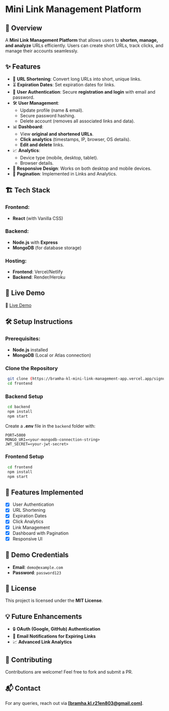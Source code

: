 # Mini Link Management Platform

## 📌 Overview
A **Mini Link Management Platform** that allows users to **shorten, manage, and analyze** URLs efficiently. Users can create short URLs, track clicks, and manage their accounts seamlessly.

## ✨ Features
- 🔗 **URL Shortening**: Convert long URLs into short, unique links.
- ⏳ **Expiration Dates**: Set expiration dates for links.
- 🔑 **User Authentication**: Secure **registration and login** with email and password.
- 🛠 **User Management**:
  - Update profile (name & email).
  - Secure password hashing.
  - Delete account (removes all associated links and data).
- 📊 **Dashboard**:
  - View **original and shortened URLs**.
  - **Click analytics** (timestamps, IP, browser, OS details).
  - **Edit and delete** links.
- 📈 **Analytics**:
  - Device type (mobile, desktop, tablet).
  - Browser details.
- 📱 **Responsive Design**: Works on both desktop and mobile devices.
- 📃 **Pagination**: Implemented in Links and Analytics.

## 🏗 Tech Stack
### Frontend:
- **React** (with Vanilla CSS)
### Backend:
- **Node.js** with **Express**
- **MongoDB** (for database storage)
### Hosting:
- **Frontend**: Vercel/Netlify
- **Backend**: Render/Heroku

## 🚀 Live Demo
🔗 [Live Demo](https://bramha-kl-mini-link-management-app.vercel.app/signup)

## 🛠 Setup Instructions
### Prerequisites:
- **Node.js** installed
- **MongoDB** (Local or Atlas connection)

### Clone the Repository
```sh
 git clone (https://bramha-kl-mini-link-management-app.vercel.app/signup)
 cd frontend
```

### Backend Setup
```sh
 cd backend
 npm install
 npm start
```
Create a **.env** file in the `backend` folder with:
```env
PORT=5000
MONGO_URI=<your-mongodb-connection-string>
JWT_SECRET=<your-jwt-secret>
```

### Frontend Setup
```sh
 cd frontend
 npm install
 npm start
```

## 📝 Features Implemented
- [x] User Authentication
- [x] URL Shortening
- [x] Expiration Dates
- [x] Click Analytics
- [x] Link Management
- [x] Dashboard with Pagination
- [x] Responsive UI

## 👤 Demo Credentials
- **Email**: `demo@example.com`
- **Password**: `password123`

## 📜 License
This project is licensed under the **MIT License**.

## 💡 Future Enhancements
- 🔒 **OAuth (Google, GitHub) Authentication**
- 📧 **Email Notifications for Expiring Links**
- 📈 **Advanced Link Analytics**

## 🤝 Contributing
Contributions are welcome! Feel free to fork and submit a PR.

## 📬 Contact
For any queries, reach out via **[bramha.kl.r21en803@gmail.com]**.

